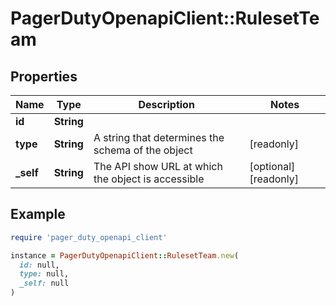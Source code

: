 # PagerDutyOpenapiClient::RulesetTeam

## Properties

| Name | Type | Description | Notes |
| ---- | ---- | ----------- | ----- |
| **id** | **String** |  |  |
| **type** | **String** | A string that determines the schema of the object | [readonly] |
| **_self** | **String** | The API show URL at which the object is accessible | [optional][readonly] |

## Example

```ruby
require 'pager_duty_openapi_client'

instance = PagerDutyOpenapiClient::RulesetTeam.new(
  id: null,
  type: null,
  _self: null
)
```

